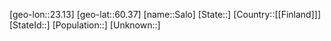 ﻿---
location: [60.37,23.13]
type: City
tags:
- geo/City


SpocWebEntityId: 33888
isDeleted: false
confidential: public

---
[geo-lon::23.13]
[geo-lat::60.37]
[name::Salo]
[State::]
[Country::[[Finland]]]
[StateId::]
[Population::]
[Unknown::]

